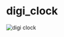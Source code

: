 # digi_clock
![digi clock](https://github.com/pavi-shade/digi_clock/assets/154609349/423039d7-9e42-423f-9968-bbd4b17692e4)

